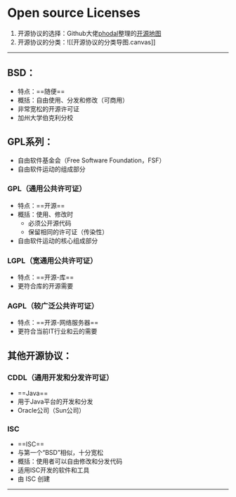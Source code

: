 # Open source Licenses
1. 开源协议的选择：Github大佬[phodal](https://github.com/phodal)整理的[开源地图](https://camo.githubusercontent.com/7f768d566acabffcf57ee634353d9c9f1ecc2d5176132a8436cd0a8a9b34a249/68747470733a2f2f70686f64616c2e6769746875622e696f2f6c6963656e7365732f6c6963656e73652e737667)
2. 开源协议的分类：![[开源协议的分类导图.canvas]]
---
## BSD：
- 特点：==随便==
- 概括：自由使用、分发和修改（可商用）
- 非常宽松的开源许可证
- 加州大学伯克利分校
## GPL系列：
- 自由软件基金会（Free Software Foundation，FSF）
- 自由软件运动的组成部分
### GPL（通用公共许可证）
- 特点：==开源==
- 概括：使用、修改时
	- 必须公开源代码
	- 保留相同的许可证（传染性）
- 自由软件运动的核心组成部分
### LGPL（宽通用公共许可证）
- 特点：==开源-库==
- 更符合库的开源需要
### AGPL（较广泛公共许可证）
- 特点：==开源-网络服务器==
- 更符合当前IT行业和云的需要
## 其他开源协议：
### CDDL（通用开发和分发许可证）
- ==Java==
- 用于Java平台的开发和分发
- Oracle公司（Sun公司）
### ISC
- ==ISC==
- 与第一个“BSD”相似，十分宽松
- 概括：使用者可以自由修改和分发代码
- 适用ISC开发的软件和工具
- 由 ISC 创建

---
